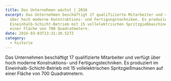 ```yaml
---
title: Das Unternehmen wächst | 2016
excerpt: Das Unternehmen beschäftigt 17 qualifizierte Mitarbeiter und verfügt
  über hoch moderne Konstruktions- und Fertigungstechniken. Es produziert im
  Eineinhalb-Schicht-Betrieb mit 15 vollelektrischen Spritzgießmaschinen auf
  einer Fläche von 700 Quadratmetern.
date: 2016-03-03T13:31:30.527Z
category: 
  - historie
---
```

Das Unternehmen beschäftigt 17 qualifizierte Mitarbeiter und verfügt über hoch moderne Konstruktions- und Fertigungstechniken. Es produziert im Eineinhalb-Schicht-Betrieb mit 15 vollelektrischen Spritzgießmaschinen auf einer Fläche von 700 Quadratmetern.

